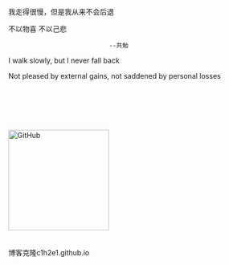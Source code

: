 我走得很慢，但是我从来不会后退

不以物喜 不以己悲

                                --共勉


I walk slowly, but I never fall back

Not pleased by external gains, not saddened by personal losses


<br>
<br>
<br>
<br>
<br>



<img src="https://github.com/syslaowang/syslaowang.github.io/blob/master/assets/images/%E5%BE%AE%E4%BF%A1%E5%9B%BE%E7%89%87_20200331103222.jpg?raw=true" alt="GitHub" title="WeChat" width="200" height="200" />
<br>
<br>
<br>
博客克隆c1h2e1.github.io
